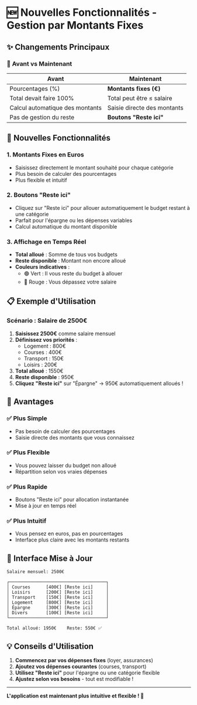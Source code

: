 # 🆕 Nouvelles Fonctionnalités - Gestion par Montants Fixes

## ✨ Changements Principaux

### 🔄 **Avant vs Maintenant**

| **Avant** | **Maintenant** |
|-----------|----------------|
| Pourcentages (%) | **Montants fixes (€)** |
| Total devait faire 100% | Total peut être ≤ salaire |
| Calcul automatique des montants | Saisie directe des montants |
| Pas de gestion du reste | **Boutons "Reste ici"** |

## 🎯 **Nouvelles Fonctionnalités**

### 1. **Montants Fixes en Euros**
- Saisissez directement le montant souhaité pour chaque catégorie
- Plus besoin de calculer des pourcentages
- Plus flexible et intuitif

### 2. **Boutons "Reste ici"**
- Cliquez sur "Reste ici" pour allouer automatiquement le budget restant à une catégorie
- Parfait pour l'épargne ou les dépenses variables
- Calcul automatique du montant disponible

### 3. **Affichage en Temps Réel**
- **Total alloué** : Somme de tous vos budgets
- **Reste disponible** : Montant non encore alloué
- **Couleurs indicatives** :
  - 🟢 Vert : Il vous reste du budget à allouer
  - 🔴 Rouge : Vous dépassez votre salaire

## 📋 **Exemple d'Utilisation**

### Scénario : Salaire de 2500€

1. **Saisissez 2500€** comme salaire mensuel
2. **Définissez vos priorités** :
   - Logement : 800€
   - Courses : 400€
   - Transport : 150€
   - Loisirs : 200€
3. **Total alloué** : 1550€
4. **Reste disponible** : 950€
5. **Cliquez "Reste ici"** sur "Épargne" → 950€ automatiquement alloués !

## 🚀 **Avantages**

### ✅ **Plus Simple**
- Pas besoin de calculer des pourcentages
- Saisie directe des montants que vous connaissez

### ✅ **Plus Flexible**
- Vous pouvez laisser du budget non alloué
- Répartition selon vos vraies dépenses

### ✅ **Plus Rapide**
- Boutons "Reste ici" pour allocation instantanée
- Mise à jour en temps réel

### ✅ **Plus Intuitif**
- Vous pensez en euros, pas en pourcentages
- Interface plus claire avec les montants restants

## 🎨 **Interface Mise à Jour**

```
Salaire mensuel: 2500€

┌─────────────────────────────────────┐
│ Courses      [400€] [Reste ici]     │
│ Loisirs      [200€] [Reste ici]     │
│ Transport    [150€] [Reste ici]     │
│ Logement     [800€] [Reste ici]     │
│ Épargne      [300€] [Reste ici]     │
│ Divers       [100€] [Reste ici]     │
└─────────────────────────────────────┘

Total alloué: 1950€    Reste: 550€ ✅
```

## 💡 **Conseils d'Utilisation**

1. **Commencez par vos dépenses fixes** (loyer, assurances)
2. **Ajoutez vos dépenses courantes** (courses, transport)
3. **Utilisez "Reste ici"** pour l'épargne ou une catégorie flexible
4. **Ajustez selon vos besoins** - tout est modifiable !

---

**L'application est maintenant plus intuitive et flexible ! 🎉**
